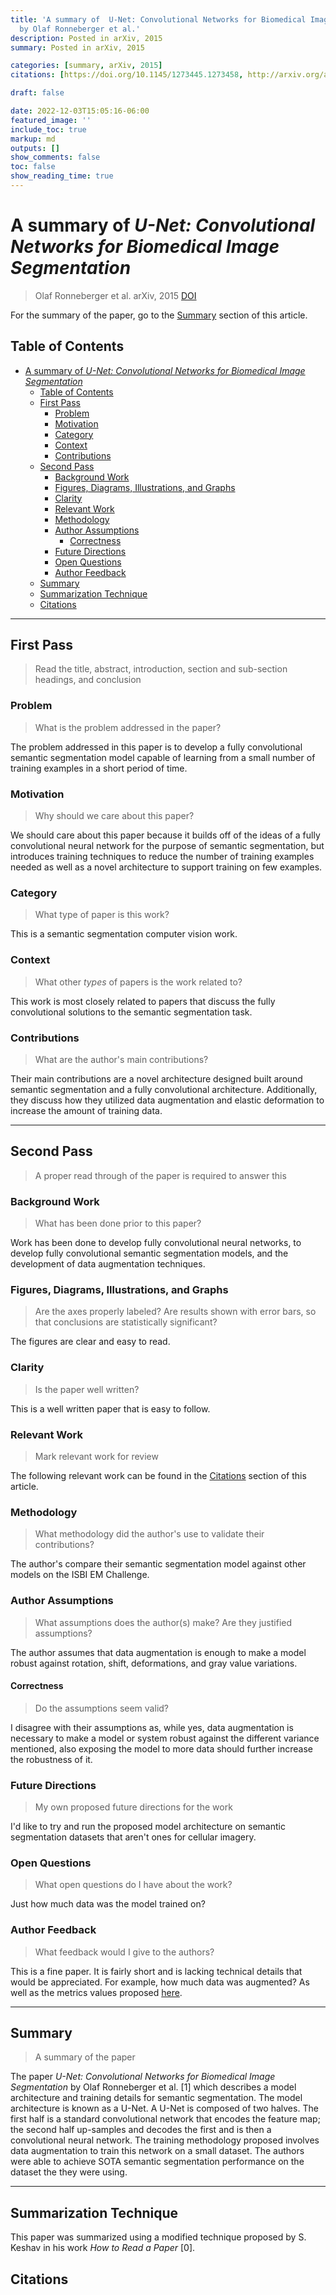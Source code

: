 ```yaml
---
title: 'A summary of  U-Net: Convolutional Networks for Biomedical Image Segmentation
  by Olaf Ronneberger et al.'
description: Posted in arXiv, 2015
summary: Posted in arXiv, 2015

categories: [summary, arXiv, 2015]
citations: [https://doi.org/10.1145/1273445.1273458, http://arxiv.org/abs/1505.04597]

draft: false

date: 2022-12-03T15:05:16-06:00
featured_image: ''
include_toc: true
markup: md
outputs: []
show_comments: false
toc: false
show_reading_time: true
---
```


# A summary of *U-Net: Convolutional Networks for Biomedical Image Segmentation*

> Olaf Ronneberger et al. arXiv, 2015 [DOI](http://arxiv.org/abs/1505.04597)

For the summary of the paper, go to the [Summary](#summary) section of this
article.

## Table of Contents

- [A summary of *U-Net: Convolutional Networks for Biomedical Image Segmentation*](#a-summary-of-u-net-convolutional-networks-for-biomedical-image-segmentation)
  - [Table of Contents](#table-of-contents)
  - [First Pass](#first-pass)
    - [Problem](#problem)
    - [Motivation](#motivation)
    - [Category](#category)
    - [Context](#context)
    - [Contributions](#contributions)
  - [Second Pass](#second-pass)
    - [Background Work](#background-work)
    - [Figures, Diagrams, Illustrations, and Graphs](#figures-diagrams-illustrations-and-graphs)
    - [Clarity](#clarity)
    - [Relevant Work](#relevant-work)
    - [Methodology](#methodology)
    - [Author Assumptions](#author-assumptions)
      - [Correctness](#correctness)
    - [Future Directions](#future-directions)
    - [Open Questions](#open-questions)
    - [Author Feedback](#author-feedback)
  - [Summary](#summary)
  - [Summarization Technique](#summarization-technique)
  - [Citations](#citations)

______________________________________________________________________

## First Pass

> Read the title, abstract, introduction, section and sub-section headings, and
> conclusion

### Problem

> What is the problem addressed in the paper?

The problem addressed in this paper is to develop a fully convolutional semantic
segmentation model capable of learning from a small number of training examples
in a short period of time.

### Motivation

> Why should we care about this paper?

We should care about this paper because it builds off of the ideas of a fully
convolutional neural network for the purpose of semantic segmentation, but
introduces training techniques to reduce the number of training examples needed
as well as a novel architecture to support training on few examples.

### Category

> What type of paper is this work?

This is a semantic segmentation computer vision work.

### Context

> What other *types* of papers is the work related to?

This work is most closely related to papers that discuss the fully convolutional
solutions to the semantic segmentation task.

### Contributions

> What are the author's main contributions?

Their main contributions are a novel architecture designed built around semantic
segmentation and a fully convolutional architecture. Additionally, they discuss
how they utilized data augmentation and elastic deformation to increase the
amount of training data.

______________________________________________________________________

## Second Pass

> A proper read through of the paper is required to answer this

### Background Work

> What has been done prior to this paper?

Work has been done to develop fully convolutional neural networks, to develop
fully convolutional semantic segmentation models, and the development of data
augmentation techniques.

### Figures, Diagrams, Illustrations, and Graphs

> Are the axes properly labeled? Are results shown with error bars, so that
> conclusions are statistically significant?

The figures are clear and easy to read.

### Clarity

> Is the paper well written?

This is a well written paper that is easy to follow.

### Relevant Work

> Mark relevant work for review

The following relevant work can be found in the [Citations](#citations) section
of this article.

### Methodology

> What methodology did the author's use to validate their contributions?

The author's compare their semantic segmentation model against other models on
the ISBI EM Challenge.

### Author Assumptions

> What assumptions does the author(s) make? Are they justified assumptions?

The author assumes that data augmentation is enough to make a model robust
against rotation, shift, deformations, and gray value variations.

#### Correctness

> Do the assumptions seem valid?

I disagree with their assumptions as, while yes, data augmentation is necessary
to make a model or system robust against the different variance mentioned, also
exposing the model to more data should further increase the robustness of it.

### Future Directions

> My own proposed future directions for the work

I'd like to try and run the proposed model architecture on semantic segmentation
datasets that aren't ones for cellular imagery.

### Open Questions

> What open questions do I have about the work?

Just how much data was the model trained on?

### Author Feedback

> What feedback would I give to the authors?

This is a fine paper. It is fairly short and is lacking technical details that
would be appreciated. For example, how much data was augmented? As well as the
metrics values proposed
[here](fully-convolutional-networks-for-semantic-segmentation.md).

______________________________________________________________________

## Summary

> A summary of the paper

The paper *U-Net: Convolutional Networks for Biomedical Image Segmentation* by
Olaf Ronneberger et al. \[1\] which describes a model architecture and training
details for semantic segmentation. The model architecture is known as a U-Net. A
U-Net is composed of two halves. The first half is a standard convolutional
network that encodes the feature map; the second half up-samples and decodes the
first and is then a convolutional neural network. The training methodology
proposed involves data augmentation to train this network on a small dataset.
The authors were able to achieve SOTA semantic segmentation performance on the
dataset the they were using.

______________________________________________________________________

## Summarization Technique

This paper was summarized using a modified technique proposed by S. Keshav in
his work *How to Read a Paper* \[0\].

## Citations
